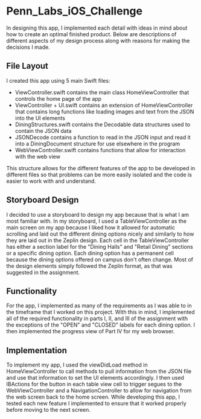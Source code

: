 # Penn_Labs_iOS_Challenge

In designing this app, I implemented each detail with ideas in mind about how to create an optimal finished product. Below are descriptions of different aspects of my design process along with reasons for making the decisions I made.

## File Layout

I created this app using 5 main Swift files:
* ViewController.swift contains the main class HomeViewController that controls the home page of the app
* ViewController + UI.swift contains an extension of HomeViewController that contains long functions like loading images and text from the JSON into the UI elements
* DiningStructures.swift contains the Decodable data structures used to contain the JSON data
* JSONDecode contains a function to read in the JSON input and read it into a DiningDocument structure for use elsewhere in the program
* WebViewController.swift contains functions that allow for interaction with the web view

This structure allows for the different features of the app to be developed in different files so that problems can be more easily isolated and the code is easier to work with and understand.

## Storyboard Design

I decided to use a storyboard to design my app because that is what I am most familiar with. In my storyboard, I used a TableViewController as the main screen on my app because I liked how it allowed for automatic scrolling and laid out the different dining options nicely and similarly to how they are laid out in the Zeplin design. Each cell in the TableViewController has either a section label for the "Dining Halls" and "Retail Dining" sections or a specific dining option. Each dining option has a permanent cell because the dining options offered on campus don't often change. Most of the design elements simply followed the Zeplin format, as that was suggested in the assignment.

## Functionality

For the app, I implemented as many of the requirements as I was able to in the timeframe that I worked on this project. With this in mind, I implemented all of the required functionality in parts I, II, and III of the assignment with the exceptions of the "OPEN" and "CLOSED" labels for each dining option. I then implemented the progress view of Part IV for my web browser.

## Implementation

To implement my app, I used the viewDidLoad method in HomeViewController to call methods to pull information from the JSON file and use that information to set the UI elements accordingly. I then used IBActions for the button in each table view cell to trigger segues to the WebViewController and a NavigationController to allow for navigation from the web screen back to the home screen. While developing this app, I tested each new feature I implemented to ensure that it worked properly before moving to the next screen.
